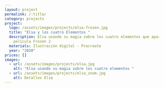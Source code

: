 ```yaml
---
layout: project
permalink: /:title/
category: projects
project:
  logo: /assets/images/projects/elsa-frozen.jpg
  title: "Elsa y los cuatro Elementos "
  description: Elsa usando su magia sobre los cuatro elementos que aparecen en la
    película Frozen 2
  materials: Ilustración digital - Procreate
  year: "2020"
prices: []
images:
  - url: /assets/images/projects/elsa.jpg
    alt: "Elsa usando su magia sobre los cuatro elementos "
  - url: /assets/images/projects/elsa_zoom.jpg
    alt: Detalles Elsa
---
```

